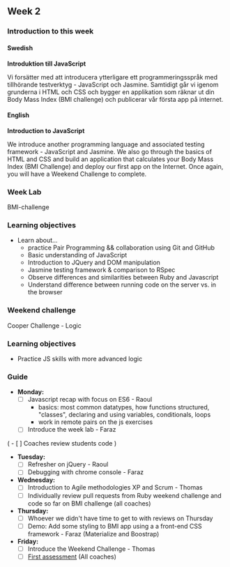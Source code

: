 ## Week 2
### Introduction to this week

#### Swedish
**Introduktion till JavaScript**

Vi forsätter med att introducera ytterligare ett programmeringsspråk med tillhörande testverktyg - JavaScript och Jasmine. Samtidigt går vi igenom grunderna i HTML och CSS och bygger en applikation som räknar ut din Body Mass Index (BMI challenge) och publicerar vår första app på internet.

#### English
**Introduction to JavaScript**

We introduce another programming language and associated testing framework - JavaScript and Jasmine. We also go through the basics of HTML and CSS and build an application that calculates your Body Mass Index (BMI Challenge) and deploy our first app on the Internet. Once again, you will have a Weekend Challenge to complete.

### Week Lab
BMI-challenge

### Learning objectives
* Learn about...
  - practice Pair Programming && collaboration using Git and GitHub
  - Basic understanding of JavaScript
  - Introduction to JQuery and DOM manipulation
  - Jasmine testing framework & comparison to RSpec
  - Observe differences and similarities between Ruby and Javascript
  - Understand difference between running code on the server vs. in the browser

### Weekend challenge
Cooper Challenge - Logic

### Learning objectives
- Practice JS skills with more advanced logic

### Guide
- **Monday:**
  - [ ] Javascript recap with focus on ES6 - Raoul
    - basics: most common datatypes, how functions structured, "classes", declaring and using variables, conditionals, loops
    - work in remote pairs on the js exercises
  - [ ] Introduce the week lab - Faraz
  
( - [ ] Coaches review students code )
- **Tuesday:**
  - [ ] Refresher on jQuery - Raoul
  - [ ] Debugging with chrome console - Faraz
- **Wednesday:**
  - [ ] Introduction to Agile methodologies XP and Scrum - Thomas
  - [ ] Individually review pull requests from Ruby weekend challenge and code so far on BMI challenge (all coaches) 
- **Thursday:**
  - [ ] Whoever we didn't have time to get to with reviews on Thursday
  - [ ] Demo: Add some styling to BMI app using a a front-end CSS framework - Faraz (Materialize and Boostrap)
- **Friday:**
  - [ ] Introduce the Weekend Challenge - Thomas
  - [ ] [First assessment](../miscellaneous/assessments/week_1_assessment.md) (All coaches)
